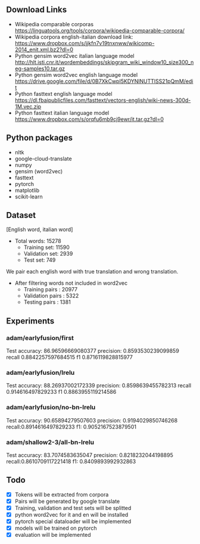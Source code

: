 ## Download Links
* Wikipedia comparable corporas https://linguatools.org/tools/corpora/wikipedia-comparable-corpora/ 
* Wikipedia corpora english-italian download link: https://www.dropbox.com/s/jjkfn7v19tnxnww/wikicomp-2014_enit.xml.bz2?dl=0
* Python gensim word2vec italian language model http://hlt.isti.cnr.it/wordembeddings/skipgram_wiki_window10_size300_neg-samples10.tar.gz
* Python gensim word2vec english language model https://drive.google.com/file/d/0B7XkCwpI5KDYNlNUTTlSS21pQmM/edit
* Python fasttext english language model https://dl.fbaipublicfiles.com/fasttext/vectors-english/wiki-news-300d-1M.vec.zip
* Python fasttext italian language model  https://www.dropbox.com/s/orqfu6mb9cj9ewr/it.tar.gz?dl=0

## Python packages

* nltk
* google-cloud-translate
* numpy
* gensim (word2vec)
* fasttext
* pytorch
* matplotlib
* scikit-learn

## Dataset

[English word, italian word]

* Total words:    15278
  * Training set:   11590
  * Validation set: 2939
  * Test set:       749


We pair each english word with true translation and wrong translation.

* After filtering words not included in word2vec
  * Training pairs   : 20977
  * Validation pairs : 5322
  * Testing pairs    : 1381

## Experiments

### adam/earlyfusion/first
Test accuracy: 86.96596669080377 precision: 0.8593530239099859 recall 0.8842257597684515 f1 0.8716119828815977

### adam/earlyfusion/lrelu
Test accuracy: 88.26937002172339 precision: 0.8598639455782313 recall 0.914616497829233 f1 0.8863955119214586

### adam/earlyfusion/no-bn-lrelu
Test accuracy: 90.65894279507603 precision: 0.9194029850746268 recall:0.8914616497829233 f1: 0.9052167523879501

### adam/shallow2-3/all-bn-lrelu
Test accuracy: 83.7074583635047 precision: 0.8218232044198895 recall:0.8610709117221418 f1: 0.8409893992932863

## Todo

* [x] Tokens will be extracted from corpora
* [x] Pairs will be generated by google translate
* [x] Training, validation and test sets will be splitted
* [x] python word2vec for it and en will be installed 
* [x] pytorch special dataloader will be implemented  
* [x] models will be trained on pytorch  
* [x] evaluation will be implemented  
